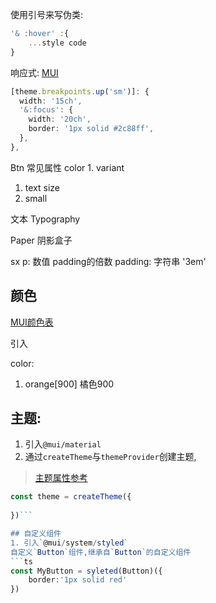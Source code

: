 使用引号来写伪类:

```ts
'& :hover' :{
	...style code
}
```

响应式:
[MUI](https://mui.com/zh/material-ui/customization/breakpoints/#theme-breakpoints-up-key-media-query)

```ts
[theme.breakpoints.up('sm')]: {  
  width: '15ch',  
  '&:focus': {  
    width: '20ch',  
    border: '1px solid #2c88ff',  
  },  
},
```

Btn
常见属性
color
1.
variant
1. text
size
1. small

文本
Typography

Paper 阴影盒子

sx
p: 数值 padding的倍数
padding: 字符串 '3em'

## 颜色

[MUI颜色表](https://material.io/resources/color/#!/?view.left=0&view.right=0&primary.color=29B6F6)

引入

color:
1. orange[900]  橘色900

## 主题:

1. 引入`@mui/material`
2. 通过`createTheme`与`themeProvider`创建主题,

> [主题属性参考](https://mui.com/zh/material-ui/customization/default-theme/?expand-path=$.palette)

```ts
const theme = createTheme({
	
})```

## 自定义组件
1. 引入`@mui/system/styled`
自定义`Button`组件,继承自`Button`的自定义组件
```ts
const MyButton = syleted(Button)({
	border:'1px solid red'
})
```